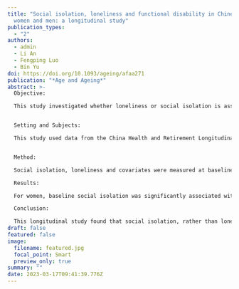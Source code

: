 ```yaml
---
title: "Social isolation, loneliness and functional disability in Chinese older
  women and men: a longitudinal study"
publication_types:
  - "2"
authors:
  - admin
  - Li An
  - Fengping Luo
  - Bin Yu
doi: https://doi.org/10.1093/ageing/afaa271
publication: "*Age and Ageing*"
abstract: >-
  Objective: 

  This study investigated whether loneliness or social isolation is associated with the onset of functional disability over 4 years among Chinese older populations.


  Setting and Subjects:

  This study used data from the China Health and Retirement Longitudinal Study (CHARLS). Functional status was assessed by activities of daily living (ADL) and instrumental activities of daily living (IADL). Analyses were conducted with data from two waves (2011 and 2015) and were restricted to those respondents aged 50 and older and free of functional disability at baseline [n = 5,154, mean age (SD) = 60.72 (7.51); male, 52.3%].


  Method:

  Social isolation, loneliness and covariates were measured at baseline. Follow-up measures of new-onset ADL and IADL disability were obtained 4 years later. We stratified the sample by gender, and then used binary logistic regressions to evaluate the associations between baseline isolation, loneliness and new-onset ADL and IADL disability.

  Results:

  For women, baseline social isolation was significantly associated with new-onset ADL (OR = 1.18, 95% CI = 1.07–1.30) and IADL (OR = 1.11, 95% CI = 1.01–1.21) disability; no significant association between loneliness and ADL or IADL disability was found. For men, neither social isolation nor loneliness was found to be significantly associated with ADL or IADL disability.

  Conclusion:

  This longitudinal study found that social isolation, rather than loneliness, was significantly associated with functional disability over 4 years among women (but not men) in China. These findings expand our knowledge about the association between social relationships and functional status among non-Western populations.
draft: false
featured: false
image:
  filename: featured.jpg
  focal_point: Smart
  preview_only: true
summary: ""
date: 2023-03-17T09:41:39.776Z
---
```

